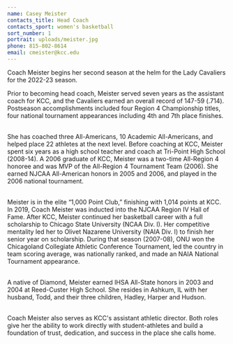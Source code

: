```yaml
---
name: Casey Meister
contacts_title: Head Coach
contacts_sport: women's basketball
sort_number: 1
portrait: uploads/meister.jpg
phone: 815‑802‑8614
email: cmeister@kcc.edu
---
```

Coach Meister begins her second season at the helm for the Lady Cavaliers for the 2022-23 season.

Prior to becoming head coach, Meister served seven years as the assistant coach for KCC, and the Cavaliers earned an overall record of 147-59 (.714). Postseason accomplishments included four Region 4 Championship titles, four national tournament appearances including 4th and 7th place finishes.

<br>She has coached three All-Americans, 10 Academic All-Americans, and helped place 22 athletes at the next level. Before coaching at KCC, Meister spent six years as a high school teacher and coach at Tri-Point High School (2008-14). A 2006 graduate of KCC, Meister was a two-time All-Region 4 honoree and was MVP of the All-Region 4 Tournament Team (2006). She earned NJCAA All-American honors in 2005 and 2006, and played in the 2006 national tournament.&nbsp;

<br>Meister is in the elite “1,000 Point Club,” finishing with 1,014 points at KCC. In 2019, Coach Meister was inducted into the NJCAA Region IV Hall of Fame. After KCC, Meister continued her basketball career with a full scholarship to Chicago State University (NCAA Div. I). Her competitive mentality led her to Olivet Nazarene University (NAIA Div. I) to finish her senior year on scholarship. During that season (2007-08), ONU won the Chicagoland Collegiate Athletic Conference Tournament, led the country in team scoring average, was nationally ranked, and made an NAIA National Tournament appearance.&nbsp;

<br>A native of Diamond, Meister earned IHSA All-State honors in 2003 and 2004 at Reed-Custer High School. She resides in Ashkum, IL with her husband, Todd, and their three children, Hadley, Harper and Hudson.&nbsp;

<br>Coach Meister also serves as KCC's assistant athletic director. Both roles give her the ability to work directly with student-athletes and build a foundation of trust, dedication, and success in the place she calls home.